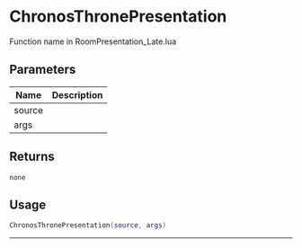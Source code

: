 # ChronosThronePresentation

Function name in RoomPresentation_Late.lua

## Parameters

| Name   | Description |
| ------ | ----------- |
| source |             |
| args   |             |

## Returns

`none`

## Usage

```lua
ChronosThronePresentation(source, args)
```

---
